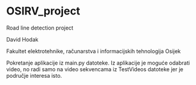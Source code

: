 # OSIRV_project
Road line detection project 

David Hodak

Fakultet elektrotehnike, računarstva i informacijskih tehnologija Osijek


Pokretanje aplikacije iz main.py datoteke. Iz aplikacije je moguće odabrati video, no radi samo na video sekvencama iz TestVideos datoteke jer je područje interesa isto. 
